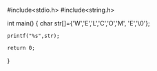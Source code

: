 #include<stdio.h>
#include<string.h>

int main() 
{ 
    char str[]={'W','E','L','C','O','M', 'E','\0'};
	 
    printf("%s",str);
	 
    return 0; 
} 
